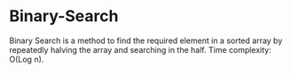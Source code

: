 # Binary-Search
Binary Search is a method to find the required element in a sorted array by repeatedly halving the array and searching in the half. Time complexity: O(Log n).
